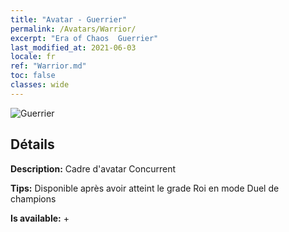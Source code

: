 ```yaml
---
title: "Avatar - Guerrier"
permalink: /Avatars/Warrior/
excerpt: "Era of Chaos  Guerrier"
last_modified_at: 2021-06-03
locale: fr
ref: "Warrior.md"
toc: false
classes: wide
---
```

 ![Guerrier](/images/a/avatarFrame_1.png)

## Détails

 **Description:** Cadre d'avatar Concurrent 

 **Tips:** Disponible après avoir atteint le grade Roi en mode Duel de champions 

 **Is available:**  + 

